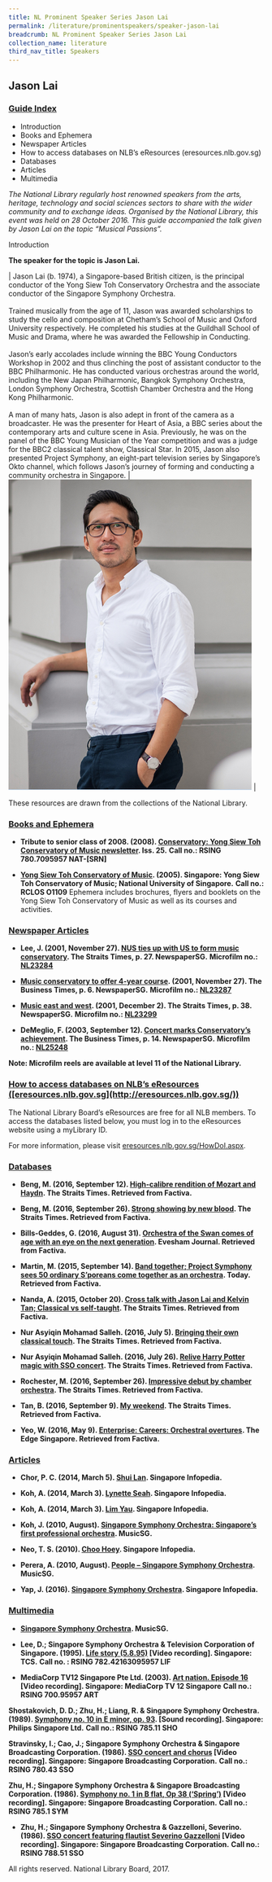 ```yaml
---
title: NL Prominent Speaker Series Jason Lai
permalink: /literature/prominentspeakers/speaker-jason-lai
breadcrumb: NL Prominent Speaker Series Jason Lai
collection_name: literature
third_nav_title: Speakers
---
```


## **Jason Lai**

<h3><u>Guide Index</h3></u>

* Introduction
* Books and Ephemera
* Newspaper Articles
* How to access databases on NLB’s eResources (eresources.nlb.gov.sg)
* Databases
* Articles
* Multimedia

_The National Library regularly host renowned speakers from the arts, heritage, technology and social sciences sectors to share with the wider community and to exchange ideas. Organised by the National Library, this event was held on 28 October 2016. This guide accompanied the talk given by Jason Lai on the topic “Musical Passions”._

Introduction
 

**The speaker for the topic is Jason Lai.**

| Jason Lai (b. 1974), a Singapore-based British citizen, is the principal conductor of the Yong Siew Toh Conservatory Orchestra and the associate conductor of the Singapore Symphony Orchestra. <br><br> Trained musically from the age of 11, Jason was awarded scholarships to study the cello and composition at Chetham’s School of Music and Oxford University respectively. He completed his studies at the Guildhall School of Music and Drama, where he was awarded the Fellowship in Conducting. <br><br> Jason’s early accolades include winning the BBC Young Conductors Workshop in 2002 and thus clinching the post of assistant conductor to the BBC Philharmonic. He has conducted various orchestras around the world, including the New Japan Philharmonic, Bangkok Symphony Orchestra, London Symphony Orchestra, Scottish Chamber Orchestra and the Hong Kong Philharmonic. <br><br> A man of many hats, Jason is also adept in front of the camera as a broadcaster. He was the presenter for Heart of Asia, a BBC series about the contemporary arts and culture scene in Asia. Previously, he was on the panel of the BBC Young Musician of the Year competition and was a judge for the BBC2 classical talent show, Classical Star. In 2015, Jason also presented Project Symphony, an eight-part television series by Singapore’s Okto channel, which follows Jason’s journey of forming and conducting a community orchestra in Singapore. | ![Jason lai image](/images/literature/prominentspeakers/Jason-Lai.png) | 

These resources are drawn from the collections of the National Library.

 

<h3><u>Books and Ephemera</u></h3>
 

* **Tribute to senior class of 2008. (2008). [Conservatory: Yong Siew Toh Conservatory of Music newsletter](https://catalogue.nlb.gov.sg/cgi-bin/spydus.exe/FULL/EXPNOS/BIBENQ/13437187/137646994,1). Iss. 25.**
**Call no.: RSING 780.7095957 NAT-\[SRN\]**
 

* **[Yong Siew Toh Conservatory of Music](http://eservice.nlb.gov.sg/item_holding_s.aspx?bid=14289582). (2005). Singapore: Yong Siew Toh Conservatory of Music; National University of Singapore.**
**Call no.: RCLOS O1109**
Ephemera includes brochures, flyers and booklets on the Yong Siew Toh Conservatory of Music as well as its courses and activities.
 

<h3><u>Newspaper Articles</u></h3>
 

* **Lee, J. (2001, November 27). [NUS ties up with US to form music conservatory](http://eresources.nlb.gov.sg/newspapers/Digitised/Article/straitstimes20011127-1.2.26.22.aspx). The Straits Times, p. 27. NewspaperSG.**
**Microfilm no.: [NL23284](http://eresources.nlb.gov.sg/newspapers/Microfilm/Reel/NL23284.aspx?t=straitstimes)**
 

* **[Music conservatory to offer 4-year course](http://eresources.nlb.gov.sg/newspapers/Digitised/Article/biztimes20011127-1.2.15.2.aspx). (2001, November 27). The Business Times, p. 6. NewspaperSG.**
**Microfilm no.: [NL23287](http://eresources.nlb.gov.sg/newspapers/Microfilm/Reel/NL23287.aspx?t=biztimes)**
 

* **[Music east and west](http://eresources.nlb.gov.sg/newspapers/Digitised/Article/straitstimes20011202-1.2.53.3.1.aspx). (2001, December 2). The Straits Times, p. 38. NewspaperSG.**
**Microfilm no.: [NL23299](http://eresources.nlb.gov.sg/newspapers/Microfilm/Reel/NL23299.aspx?t=straitstimes)**


* **DeMeglio, F. (2003, September 12). [Concert marks Conservatory’s achievement](http://eresources.nlb.gov.sg/newspapers/Digitised/Article/biztimes20030912-1.2.35.1.aspx). The Business Times, p. 14. NewspaperSG.**
**Microfilm no.: [NL25248](http://eresources.nlb.gov.sg/newspapers/Microfilm/Reel/NL25248.aspx?t=biztimes)**

**Note: Microfilm reels are available at level 11 of the National Library.**

 

<h3><u>How to access databases on NLB’s eResources ([eresources.nlb.gov.sg](http://eresources.nlb.gov.sg/))</u></h3>
 

The National Library Board’s eResources are free for all NLB members. To access the databases listed below, you must log in to the eResources website using a myLibrary ID.

For more information, please visit [eresources.nlb.gov.sg/HowDoI.aspx](http://eresources.nlb.gov.sg/HowDoI.aspx).

 

<h3><u>Databases</u></h3>
 

* **Beng, M. (2016, September 12). [High-calibre rendition of Mozart and Haydn](http://eresources.nlb.gov.sg/Main/Browse?startsWith=F). The Straits Times. Retrieved from Factiva.**
 

* **Beng, M. (2016, September 26). [Strong showing by new blood](http://eresources.nlb.gov.sg/Main/Browse?startsWith=F). The Straits Times. Retrieved from Factiva.**
 

* **Bills-Geddes, G. (2016, August 31). [Orchestra of the Swan comes of age with an eye on the next generation](http://eresources.nlb.gov.sg/Main/Browse?startsWith=F). Evesham Journal. Retrieved from Factiva.**
 

* **Martin, M. (2015, September 14). [Band together; Project Symphony sees 50 ordinary S’poreans come together as an orchestra](http://eresources.nlb.gov.sg/Main/Browse?startsWith=F). Today. Retrieved from Factiva.**
 

* **Nanda, A. (2015, October 20). [Cross talk with Jason Lai and Kelvin Tan; Classical vs self-taught](http://eresources.nlb.gov.sg/Main/Browse?startsWith=F). The Straits Times. Retrieved from Factiva.**
 

* **Nur Asyiqin Mohamad Salleh. (2016, July 5). [Bringing their own classical touch](http://eresources.nlb.gov.sg/Main/Browse?startsWith=F). The Straits Times. Retrieved from Factiva.**
 

* **Nur Asyiqin Mohamad Salleh. (2016, July 26). [Relive Harry Potter magic with SSO concert](http://eresources.nlb.gov.sg/Main/Browse?startsWith=F). The Straits Times. Retrieved from Factiva.**
 

* **Rochester, M. (2016, September 26). [Impressive debut by chamber orchestra](http://eresources.nlb.gov.sg/Main/Browse?startsWith=F). The Straits Times. Retrieved from Factiva.**
 

* **Tan, B. (2016, September 9). [My weekend](http://eresources.nlb.gov.sg/Main/Browse?startsWith=F). The Straits Times. Retrieved from Factiva.**
 

* **Yeo, W. (2016, May 9). [Enterprise: Careers: Orchestral overtures](http://eresources.nlb.gov.sg/Main/Browse?startsWith=F). The Edge Singapore. Retrieved from Factiva.**
 

<h3><u>Articles</u></h3>
 

* **Chor, P. C. (2014, March 5). [Shui Lan](http://eresources.nlb.gov.sg/infopedia/articles/SIP_2014-03-11_160342.html?). Singapore Infopedia.**
 

* **Koh, A. (2014, March 3). [Lynette Seah](http://eresources.nlb.gov.sg/infopedia/articles/SIP_2014-03-06_161433.html?). Singapore Infopedia.**
 

* **Koh, A. (2014, March 3). [Lim Yau](http://eresources.nlb.gov.sg/infopedia/articles/SIP_2014-03-06_161445.html?). Singapore Infopedia.**
 

* **Koh, J. (2010, August).  [Singapore Symphony Orchestra: Singapore’s first professional orchestra](http://eresources.nlb.gov.sg/music/Media/PDFs/Article/e92a3c41-9018-49a4-86bb-58ae16fedf). MusicSG.**
 

* **Neo, T. S. (2010). [Choo Hoey](http://eresources.nlb.gov.sg/infopedia/articles/SIP_1649_2010-02-25.html). Singapore Infopedia.**
 

* **Perera, A. (2010, August).  [People – Singapore Symphony Orchestra](http://eresources.nlb.gov.sg/music/Media/PDFs/Article/4e435a60-45f7-4eef-ba6c-aeab574d4a0f.pdf). MusicSG.**
 

* **Yap, J. (2016). [Singapore Symphony Orchestra](http://eresources.nlb.gov.sg/infopedia/articles/SIP_853_2005-01-11.html?). Singapore Infopedia.**
 

<h3><u>Multimedia</u></h3>
 

* **[Singapore Symphony Orchestra](http://eresources.nlb.gov.sg/music/music/artist/1667). MusicSG.**
 

* **Lee, D.; Singapore Symphony Orchestra & Television Corporation of Singapore. (1995). [Life story (5.8.95)](http://eservice.nlb.gov.sg/item_holding_s.aspx?bid=7491269) [Video recording]. Singapore: TCS.**
**Call no. : RSING 782.42163095957 LIF**
 

* **MediaCorp TV12 Singapore Pte Ltd.  (2003). [Art nation. Episode 16](http://eservice.nlb.gov.sg/item_holding_s.aspx?bid=12340308) [Video recording]. Singapore: MediaCorp TV 12 Singapore**
**Call no.: RSING 700.95957 ART**
 

**Shostakovich, D. D.; Zhu, H.; Liang, R. & Singapore Symphony Orchestra. (1989). [Symphony no. 10 in E minor, op. 93](http://eservice.nlb.gov.sg/item_holding_s.aspx?bid=5276267). [Sound recording]. Singapore: Philips Singapore Ltd.**
**Call no.: RSING 785.11 SHO**
 

**Stravinsky, I.; Cao, J.; Singapore Symphony Orchestra & Singapore Broadcasting Corporation. (1986). [SSO concert and chorus](http://eservice.nlb.gov.sg/item_holding_s.aspx?bid=4985929) [Video recording]. Singapore: Singapore Broadcasting Corporation.**
**Call no.: RSING 780.43 SSO**
 

**Zhu, H.; Singapore Symphony Orchestra & Singapore Broadcasting Corporation. (1986). [Symphony no. 1 in B flat, Op 38 (‘Spring’)](http://eservice.nlb.gov.sg/item_holding_s.aspx?bid=4799360) [Video recording]. Singapore: Singapore Broadcasting Corporation.**
**Call no.: RSING 785.1 SYM**
 

* **Zhu, H.; Singapore Symphony Orchestra & Gazzelloni, Severino. (1986). [SSO concert featuring flautist Severino Gazzelloni](http://eservice.nlb.gov.sg/item_holding_s.aspx?bid=5276256) [Video recording]. Singapore: Singapore Broadcasting Corporation.**
**Call no.: RSING 788.51 SSO**
 

 

All rights reserved. National Library Board, 2017.